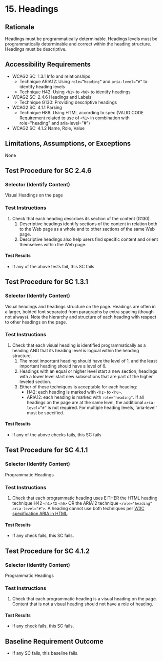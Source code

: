 # 15. Headings
## Rationale
Headings must be programmatically determinable. Headings levels must be programmatically determinable and correct within the heading structure. Headings must be descriptive.

## Accessibility Requirements
* WCAG2 SC: 1.3.1 Info and relationships
    * Technique ARIA12: Using `role=”heading”` and `aria-level=”#”` to identify heading levels
    * Technique H42: Using `<h1>` to `<h6>` to identify headings
* WCAG2 SC: 2.4.6 Headings and Labels
    * Technique G130: Providing descriptive headings 
* WCAG2 SC: 4.1.1 Parsing 
    * Technique H88: Using HTML according to spec (VALID CODE Requirement related to use of `<h1>` in combination with role="heading" and aria-level="#")
* WCAG2 SC: 4.1.2 Name, Role, Value

## Limitations, Assumptions, or Exceptions
None

## Test Procedure for SC 2.4.6
### Selector (Identify Content)
Visual Headings on the page

### Test Instructions
1. Check that each heading describes its section of the content (G130). 
      1. Descriptive headings identify sections of the content in relation both to the Web page as a whole and to other sections of the same Web page. 
      1. Descriptive headings also help users find specific content and orient themselves within the Web page.
      
#### Test Results
* If any of the above tests fail, this SC fails


## Test Procedure for SC 1.3.1
### Selector (Identify Content)
Visual headings and headings structure on the page. Headings are often in a larger, bolded font separated from paragraphs by extra spacing (though not always). Note the hierarchy and structure of each heading with respect to other headings on the page.

### Test Instructions
1. Check that each visual heading is identified programmatically as a heading AND that its heading level is logical within the heading structure. 
      1. The most important heading should have the level of 1, and the least important heading should have a level of 6. 
      1. Headings with an equal or higher level start a new section; headings with a lower level start new subsections that are part of the higher leveled section. 
      1. Either of these techniques is acceptable for each heading:
            * H42: each heading is marked with `<h1>` to `<h6>`.
            * ARIA12: each heading is marked with `role=”heading”`. If all headings on the page are at the same level, the additional `aria-level=”#”` is not required. For multiple heading levels, 'aria-level' must be specified.

#### Test Results
* If any of the above checks fails, this SC fails

## Test Procedure for SC 4.1.1
### Selector (Identify Content)
Programmatic Headings

### Test Instructions
1. Check that each programmatic heading uses EITHER the HTML heading technique H42 `<h1>` to `<h6>` OR the ARIA12 technique `<role="heading" aria-level="#">`. A heading cannot use both techniques per [W3C specification ARIA in HTML](http://w3c.github.io/html-aria/#docconformance).

#### Test Results
* If any check fails, this SC fails.

## Test Procedure for SC 4.1.2
### Selector (Identify Content)
Programmatic Headings

### Test Instructions
1. Check that each programmatic heading is a visual heading on the page. Content that is not a visual heading should not have a role of heading.

#### Test Results
* If any check fails, this SC fails.

## Baseline Requirement Outcome
* If any SC fails, this baseline fails.
